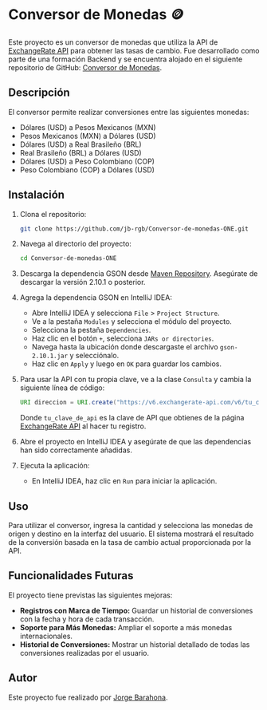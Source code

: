 # Conversor de Monedas 🪙

Este proyecto es un conversor de monedas que utiliza la API de [ExchangeRate API](https://www.exchangerate-api.com/) para obtener las tasas de cambio. Fue desarrollado como parte de una formación Backend y se encuentra alojado en el siguiente repositorio de GitHub: [Conversor de Monedas](https://github.com/jb-rgb/Conversor-de-monedas-ONE).

## Descripción

El conversor permite realizar conversiones entre las siguientes monedas:

- Dólares (USD) a Pesos Mexicanos (MXN)
- Pesos Mexicanos (MXN) a Dólares (USD)
- Dólares (USD) a Real Brasileño (BRL)
- Real Brasileño (BRL) a Dólares (USD)
- Dólares (USD) a Peso Colombiano (COP)
- Peso Colombiano (COP) a Dólares (USD)

## Instalación

1. Clona el repositorio:
    ```bash
    git clone https://github.com/jb-rgb/Conversor-de-monedas-ONE.git
    ```

2. Navega al directorio del proyecto:
    ```bash
    cd Conversor-de-monedas-ONE
    ```

3. Descarga la dependencia GSON desde [Maven Repository](https://mvnrepository.com/artifact/com.google.code.gson/gson). Asegúrate de descargar la versión 2.10.1 o posterior.

4. Agrega la dependencia GSON en IntelliJ IDEA:
    - Abre IntelliJ IDEA y selecciona `File` > `Project Structure`.
    - Ve a la pestaña `Modules` y selecciona el módulo del proyecto.
    - Selecciona la pestaña `Dependencies`.
    - Haz clic en el botón `+`, selecciona `JARs or directories`.
    - Navega hasta la ubicación donde descargaste el archivo `gson-2.10.1.jar` y selecciónalo.
    - Haz clic en `Apply` y luego en `OK` para guardar los cambios.

5. Para usar la API con tu propia clave, ve a la clase `Consulta` y cambia la siguiente línea de código:
    ```java
    URI direccion = URI.create("https://v6.exchangerate-api.com/v6/tu_clave_de_api/latest/" + moneda);
    ```
   Donde `tu_clave_de_api` es la clave de API que obtienes de la página [ExchangeRate API](https://www.exchangerate-api.com/) al hacer tu registro.

6. Abre el proyecto en IntelliJ IDEA y asegúrate de que las dependencias han sido correctamente añadidas.

7. Ejecuta la aplicación:
    - En IntelliJ IDEA, haz clic en `Run` para iniciar la aplicación.

## Uso

Para utilizar el conversor, ingresa la cantidad y selecciona las monedas de origen y destino en la interfaz del usuario. El sistema mostrará el resultado de la conversión basada en la tasa de cambio actual proporcionada por la API.

## Funcionalidades Futuras

El proyecto tiene previstas las siguientes mejoras:

- **Registros con Marca de Tiempo:** Guardar un historial de conversiones con la fecha y hora de cada transacción.
- **Soporte para Más Monedas:** Ampliar el soporte a más monedas internacionales.
- **Historial de Conversiones:** Mostrar un historial detallado de todas las conversiones realizadas por el usuario.

## Autor

Este proyecto fue realizado por [Jorge Barahona](https://github.com/jb-rgb).
